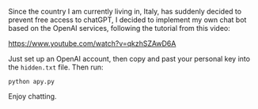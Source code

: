 Since the country I am currently living in, Italy, has suddenly decided to prevent free access to chatGPT, I decided to implement my own chat bot based on the OpenAI services, following the tutorial from this video:

https://www.youtube.com/watch?v=qkzhSZAwD6A

Just set up an OpenAI account, then copy and past your personal key into the ```hidden.txt``` file. 
Then run:

    python apy.py
 
Enjoy chatting.
